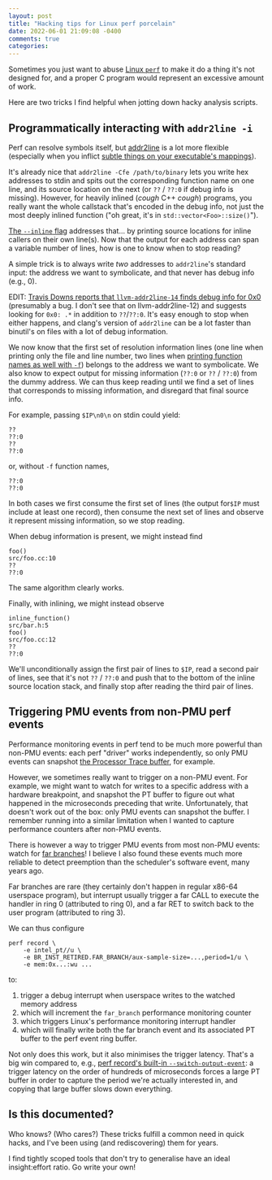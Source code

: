 ```yaml
---
layout: post
title: "Hacking tips for Linux perf porcelain"
date: 2022-06-01 21:09:08 -0400
comments: true
categories: 
---
```


Sometimes you just want to abuse [Linux `perf`](https://perf.wiki.kernel.org/index.php/Main_Page)
to make it do a thing it's not designed for, and a proper C program
would represent an excessive amount of work.

Here are two tricks I find helpful when jotting down hacky analysis scripts.

Programmatically interacting with `addr2line -i`
-----------------------------------------------

Perf can resolve symbols itself, but [addr2line](https://sourceware.org/binutils/docs/binutils/addr2line.html)
is a lot more flexible (especially when you inflict
[subtle things on your executable's mappings](https://github.com/libhugetlbfs/libhugetlbfs/blob/6b126a4d7da9490fa40fe7e1b962edcb939feddc/HOWTO#L25-L30)).

It's already nice that `addr2line -Cfe /path/to/binary` lets you write
hex addresses to stdin and spits out the corresponding function name
on one line, and its source location on the next (or `??` / `??:0` if
debug info is missing).  However, for heavily inlined (*cough* C++
*cough*) programs, you really want the whole callstack that's encoded
in the debug info, not just the most deeply inlined function ("oh
great, it's in `std::vector<Foo>::size()`"). 

[The `--inline` flag](https://sourceware.org/binutils/docs/binutils/addr2line.html#:~:text=%2Di-,%2D%2Dinlines,-If%20the%20address)
addresses that... by printing source locations for inline callers on
their own line(s).  Now that the output for each address can span
a variable number of lines, how is one to know when to stop reading?

A simple trick is to always write *two* addresses to `addr2line`'s
standard input: the address we want to symbolicate, and
that never has debug info (e.g., 0).

EDIT: [Travis Downs reports that `llvm-addr2line-14` finds debug info for 0x0](https://twitter.com/trav_downs/status/1532206949038624768)
(presumably a bug. I don't see that on llvm-addr2line-12)
and suggests looking for `0x0: .*` in addition to `??`/`??:0`.  It's
easy enough to stop when either happens, and clang's version of
`addr2line` can be a lot faster than binutil's on files with a lot of
debug information.

We now know that the first set of resolution information lines (one
line when printing only the file and line number, two lines when
[printing function names as well with `-f`](https://sourceware.org/binutils/docs/binutils/addr2line.html#:~:text=%2Df-,%2D%2Dfunctions,-Display%20function%20names))
belongs to the address we want to symbolicate.  We also know to
expect output for missing information (`??:0` or `??` / `??:0`)
from the dummy address.  We can thus keep reading until we find
a set of lines that corresponds to missing information, and 
disregard that final source info.

For example, passing `$IP\n0\n` on stdin could yield:

```
??
??:0
??
??:0
```

or, without `-f` function names,

```
??:0
??:0
```

In both cases we first consume the first set of lines (the output
for`$IP` must include at least one record), then consume the next set
of lines and observe it represent missing information, so we stop
reading.

When debug information is present, we might instead find

```
foo()
src/foo.cc:10
??
??:0
```

The same algorithm clearly works.

Finally, with inlining, we might instead observe

```
inline_function()
src/bar.h:5
foo()
src/foo.cc:12
??
??:0
```

We'll unconditionally assign the first pair of lines to `$IP`,
read a second pair of lines, see that it's not `??` / `??:0`
and push that to the bottom of the inline source location
stack, and finally stop after reading the third pair of lines.

Triggering PMU events from non-PMU perf events
----------------------------------------------

Performance monitoring events in perf tend to be much more powerful
than non-PMU events: each perf "driver" works independently, so only
PMU events can snapshot [the Processor Trace buffer](https://man7.org/linux/man-pages/man1/perf-intel-pt.1.html),
for example.

However, we sometimes really want to trigger on a non-PMU event.  For
example, we might want to watch for writes to a specific address with
a hardware breakpoint, and snapshot the PT buffer to figure out what
happened in the microseconds preceding that write.  Unfortunately,
that doesn't work out of the box: only PMU events can snapshot the
buffer.  I remember running into a similar limitation when I wanted to
capture performance counters after non-PMU events.

There is however a way to trigger PMU events from most non-PMU events:
watch for [far branches](https://perfmon-events.intel.com/index.html?pltfrm=snb.html&evnt=BR_INST_RETIRED.FAR_BRANCH)!
I believe I also found these events much more reliable to detect
preemption than the scheduler's software event, many years ago.

Far branches are rare (they certainly don't happen in regular x86-64
userspace program), but interrupt usually trigger a far CALL to
execute the handler in ring 0 (attributed to ring 0), and a far RET to
switch back to the user program (attributed to ring 3).

We can thus configure

```
perf record \
    -e intel_pt//u \
    -e BR_INST_RETIRED.FAR_BRANCH/aux-sample-size=...,period=1/u \
    -e mem:0x...:wu ...
```

to:

1. trigger a debug interrupt when userspace writes to the watched
memory address
2. which will increment the `far_branch` performance monitoring
counter
3. which triggers Linux's performance monitoring interrupt handler
4. which will finally write both the far branch event and its
   associated PT buffer to the perf event ring buffer.

Not only does this work, but it also minimises the trigger latency.
That's a big win compared to, e.g., [perf record's built-in `--switch-output-event`](https://man7.org/linux/man-pages/man1/perf-record.1.html#:~:text=%2D%2Dswitch%2Doutput%2Devent):
a trigger latency on the order of hundreds of microseconds forces a
large PT buffer in order to capture the period we're actually
interested in, and copying that large buffer slows down everything.

Is this documented?
-------------------

Who knows? (Who cares?) These tricks fulfill a common need in quick
hacks, and I've been using (and rediscovering) them for years.

I find tightly scoped tools that don't try to generalise have an ideal
insight:effort ratio.  Go write your own!
